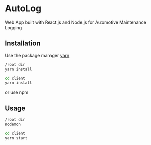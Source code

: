 # AutoLog
Web App built with React.js and Node.js for Automotive Maintenance Logging

## Installation

Use the package manager [yarn](https://yarnpkg.com/)


```bash
/root dir
yarn install

cd client
yarn install
```
or use npm

## Usage

```bash
/root dir
nodemon

cd client
yarn start
```